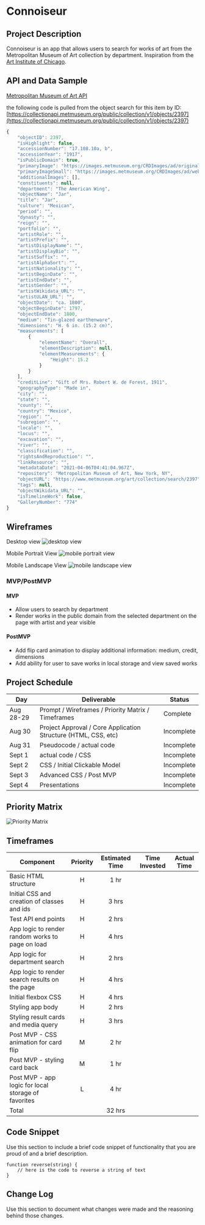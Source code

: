 # Connoiseur

## Project Description

Connoiseur is an app that allows users to search for works of art from the Metropolitan Museum of Art collection by department. Inspiration from the [Art Institute of Chicago](https://www.artic.edu/collection).

## API and Data Sample

[Metropolitan Museum of Art API](https://metmuseum.github.io/#search)

the following code is pulled from the object search for this item by ID: [https://collectionapi.metmuseum.org/public/collection/v1/objects/2397](https://collectionapi.metmuseum.org/public/collection/v1/objects/2397)

```javascript
{
    "objectID": 2397,
    "isHighlight": false,
    "accessionNumber": "17.108.10a, b",
    "accessionYear": "1917",
    "isPublicDomain": true,
    "primaryImage": "https://images.metmuseum.org/CRDImages/ad/original/DP248991.jpg",
    "primaryImageSmall": "https://images.metmuseum.org/CRDImages/ad/web-large/DP248991.jpg",
    "additionalImages": [],
    "constituents": null,
    "department": "The American Wing",
    "objectName": "Jar",
    "title": "Jar",
    "culture": "Mexican",
    "period": "",
    "dynasty": "",
    "reign": "",
    "portfolio": "",
    "artistRole": "",
    "artistPrefix": "",
    "artistDisplayName": "",
    "artistDisplayBio": "",
    "artistSuffix": "",
    "artistAlphaSort": "",
    "artistNationality": "",
    "artistBeginDate": "",
    "artistEndDate": "",
    "artistGender": "",
    "artistWikidata_URL": "",
    "artistULAN_URL": "",
    "objectDate": "ca. 1800",
    "objectBeginDate": 1797,
    "objectEndDate": 1800,
    "medium": "Tin-glazed earthenware",
    "dimensions": "H. 6 in. (15.2 cm)",
    "measurements": [
        {
            "elementName": "Overall",
            "elementDescription": null,
            "elementMeasurements": {
                "Height": 15.2
            }
        }
    ],
    "creditLine": "Gift of Mrs. Robert W. de Forest, 1911",
    "geographyType": "Made in",
    "city": "",
    "state": "",
    "county": "",
    "country": "Mexico",
    "region": "",
    "subregion": "",
    "locale": "",
    "locus": "",
    "excavation": "",
    "river": "",
    "classification": "",
    "rightsAndReproduction": "",
    "linkResource": "",
    "metadataDate": "2021-04-06T04:41:04.967Z",
    "repository": "Metropolitan Museum of Art, New York, NY",
    "objectURL": "https://www.metmuseum.org/art/collection/search/2397",
    "tags": null,
    "objectWikidata_URL": "",
    "isTimelineWork": false,
    "GalleryNumber": "774"
}
```


## Wireframes

Desktop view
![desktop view](https://github.com/ktbg/connoiseur/blob/main/p1_desktop_view.png)

Mobile Portrait View
![mobile portrait view](https://github.com/ktbg/connoiseur/blob/main/p1_mobilePortraitView.png)

Mobile Landscape View
![mobile landscape view](https://github.com/ktbg/connoiseur/blob/main/p1_mobile_landscap.png)


### MVP/PostMVP

#### MVP 

- Allow users to search by department
- Render works in the public domain from the selected department on the page with artist and year visible 

#### PostMVP  

- Add flip card animation to display additional information: medium, credit, dimensions
- Add ability for user to save works in local storage and view saved works

## Project Schedule

|  Day | Deliverable | Status
|---|---| ---|
|Aug 28-29| Prompt / Wireframes / Priority Matrix / Timeframes | Complete
|Aug 30| Project Approval / Core Application Structure (HTML, CSS, etc) | Incomplete
|Aug 31| Pseudocode / actual code  | Incomplete
|Sept 1| actual code / CSS  | Incomplete
|Sept 2| CSS / Initial Clickable Model  | Incomplete
|Sept 3| Advanced CSS / Post MVP | Incomplete
|Sept 4| Presentations | Incomplete

## Priority Matrix

![Priority Matrix](https://github.com/ktbg/connoiseur/blob/main/p1_priorityMatrix.png)

## Timeframes

| Component | Priority | Estimated Time | Time Invested | Actual Time |
| --- | :---: |  :---: | :---: | :---: |
| Basic HTML structure | H | 1 hr|  |  |
| Initial CSS and creation of classes and ids | H | 3 hrs|  |  |
| Test API end points| H | 2 hrs|  | |
| App logic to render random works to page on load | H | 4 hrs|  | |
| App logic for department search | H | 2 hrs|  |  |
| App logic to render search results on the page | H | 4 hrs| |  |
| Initial flexbox CSS | H | 4 hrs|  |  |
| Styling app body | H | 2 hrs|  |  |
| Styling result cards and media query | H | 3 hrs|  |  |
| Post MVP - CSS animation for card flip | M | 2 hr|  |  |
| Post MVP - styling card back | M | 1 hr|  |  |
| Post MVP - app logic for local storage of favorites | L | 4 hr|  |  |
| Total |  | 32 hrs|  |  |

## Code Snippet

Use this section to include a brief code snippet of functionality that you are proud of and a brief description.  

```
function reverse(string) {
	// here is the code to reverse a string of text
}
```

## Change Log
 Use this section to document what changes were made and the reasoning behind those changes.  

